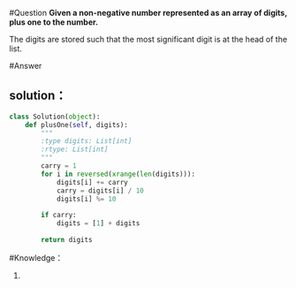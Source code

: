 #Question
**Given a non-negative number represented as an array of digits, plus one to the number.**

The digits are stored such that the most significant digit is at the head of the list.

#Answer
## solution：

```python
class Solution(object):
    def plusOne(self, digits):
        """
        :type digits: List[int]
        :rtype: List[int]
        """
        carry = 1
        for i in reversed(xrange(len(digits))):
            digits[i] += carry
            carry = digits[i] / 10
            digits[i] %= 10
        
        if carry:
            digits = [1] + digits
        
        return digits   
```

#Knowledge：

1. 


